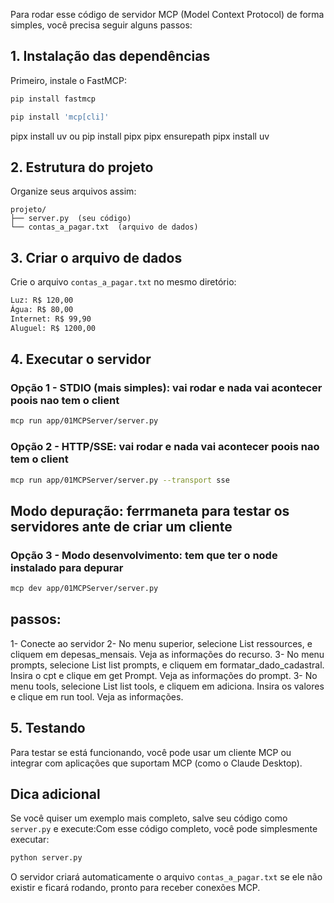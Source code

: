 Para rodar esse código de servidor MCP (Model Context Protocol) de forma simples, você precisa seguir alguns passos:

## 1. Instalação das dependências

Primeiro, instale o FastMCP:

```bash
pip install fastmcp
```

```bash
pip install 'mcp[cli]'
```

pipx install uv
ou
pip install pipx
pipx ensurepath
pipx install uv

## 2. Estrutura do projeto

Organize seus arquivos assim:

```
projeto/
├── server.py  (seu código)
└── contas_a_pagar.txt  (arquivo de dados)
```

## 3. Criar o arquivo de dados

Crie o arquivo `contas_a_pagar.txt` no mesmo diretório:

```txt
Luz: R$ 120,00
Água: R$ 80,00
Internet: R$ 99,90
Aluguel: R$ 1200,00
```

## 4. Executar o servidor

### Opção 1 - STDIO (mais simples): vai rodar e nada vai acontecer poois nao tem o client

```bash
mcp run app/01MCPServer/server.py
```

### Opção 2 - HTTP/SSE: vai rodar e nada vai acontecer poois nao tem o client

```bash
mcp run app/01MCPServer/server.py --transport sse
```

## Modo depuração: ferrmaneta para testar os servidores ante de criar um cliente

### Opção 3 - Modo desenvolvimento: tem que ter o node instalado para depurar

```bash
mcp dev app/01MCPServer/server.py
```

## passos:

1- Conecte ao servidor
2- No menu superior, selecione List ressources, e cliquem em depesas_mensais. Veja as informações do recurso.
3- No menu prompts, selecione List list prompts, e cliquem em formatar_dado_cadastral. Insira o cpt e clique em get Prompt. Veja as informações do prompt.
3- No menu tools, selecione List list tools, e cliquem em adiciona. Insira os valores e clique em run tool. Veja as informações.

## 5. Testando

Para testar se está funcionando, você pode usar um cliente MCP ou integrar com aplicações que suportam MCP (como o Claude Desktop).

## Dica adicional

Se você quiser um exemplo mais completo, salve seu código como `server.py` e execute:Com esse código completo, você pode simplesmente executar:

```bash
python server.py
```

O servidor criará automaticamente o arquivo `contas_a_pagar.txt` se ele não existir e ficará rodando, pronto para receber conexões MCP.
